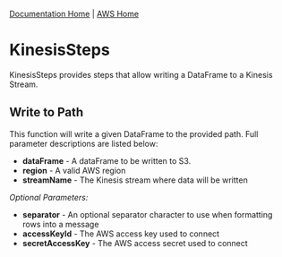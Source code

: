 [Documentation Home](../../docs/readme.md) | [AWS Home](../readme.md)

# KinesisSteps
KinesisSteps provides steps that allow writing a DataFrame to a Kinesis Stream.

## Write to Path
This function will write a given DataFrame to the provided path. Full parameter descriptions are listed below:

* **dataFrame** - A dataFrame to be written to S3.
* **region** - A valid AWS region
* **streamName** - The Kinesis stream where data will be written

*Optional Parameters:*
* **separator** - An optional separator character to use when formatting rows into a message
* **accessKeyId** - The AWS access key used to connect
* **secretAccessKey** - The AWS access secret used to connect
